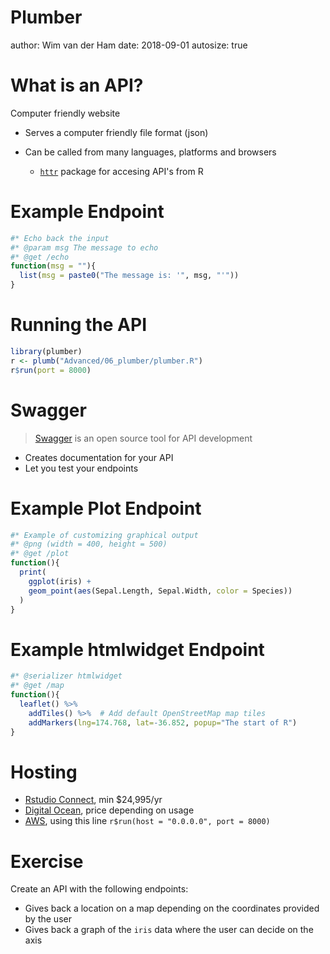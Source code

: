 

Plumber
========================================================
author: Wim van der Ham
date: 2018-09-01
autosize: true

What is an API?
========================================================

Computer friendly website

- Serves a computer friendly file format (json)
- Can be called from many languages, platforms and browsers

  - [`httr`](https://github.com/r-lib/httr) package for accesing API's from R
  
Example Endpoint
========================================================


```r
#* Echo back the input
#* @param msg The message to echo
#* @get /echo
function(msg = ""){
  list(msg = paste0("The message is: '", msg, "'"))
}
```

Running the API
========================================================


```r
library(plumber)
r <- plumb("Advanced/06_plumber/plumber.R")
r$run(port = 8000)
```

Swagger
========================================================

> [Swagger](https://swagger.io/) is an open source tool for API development

- Creates documentation for your API
- Let you test your endpoints

Example Plot Endpoint
========================================================


```r
#* Example of customizing graphical output
#* @png (width = 400, height = 500)
#* @get /plot
function(){
  print(
    ggplot(iris) +
    geom_point(aes(Sepal.Length, Sepal.Width, color = Species))
  )
}
```

Example htmlwidget Endpoint
========================================================


```r
#* @serializer htmlwidget
#* @get /map
function(){
  leaflet() %>%
    addTiles() %>%  # Add default OpenStreetMap map tiles
    addMarkers(lng=174.768, lat=-36.852, popup="The start of R")
}
```

Hosting
========================================================

- [Rstudio Connect](https://www.rstudio.com/products/connect/), min $24,995/yr
- [Digital Ocean](https://www.digitalocean.com/), price depending on usage
- [AWS](https://aws.amazon.com/), using this line `r$run(host = "0.0.0.0", port = 8000)`

Exercise
========================================================

Create an API with the following endpoints:

- Gives back a location on a map depending on the coordinates provided by the user
- Gives back a graph of the `iris` data where the user can decide on the axis
